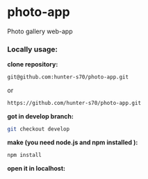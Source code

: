 # photo-app
Photo gallery web-app

<h3><strong>Locally usage:</strong></h3>

<strong>clone repository:</strong>
```bash
git@github.com:hunter-s70/photo-app.git
```
or 
```bash
https://github.com/hunter-s70/photo-app.git
```
<strong>got in develop branch:</strong>
```bash
git checkout develop
```
<strong>make (you need node.js and npm installed ):</strong>
```bash
npm install
```

<strong>open it in localhost:</strong>

